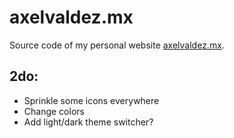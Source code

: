 # axelvaldez.mx
Source code of my personal website [axelvaldez.mx](https://axelvaldez.mx).

## 2do:
- Sprinkle some icons everywhere
- Change colors
- Add light/dark theme switcher?
